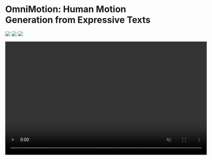 # OmniMotion: Human Motion Generation from Expressive Texts

<p align="left">
  <a href=''>
    <img src='https://img.shields.io/badge/Arxiv-Pdf-A42C25?style=flat&logo=arXiv&logoColor=white'></a>
  <a href=''>
    <img src='https://img.shields.io/badge/GitHub-Code-black?style=flat&logo=github&logoColor=white'></a>
  <a href=''>
    <img src='https://img.shields.io/badge/Project-Page-green?style=flat&logo=Google%20chrome&logoColor=white'></a>
</p>


<video width="640" height="360" controls autoplay loop muted>
  <source src="./static/video/demo.mp4" type="video/mp4">
  Your browser does not support the video tag.
</video>
